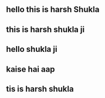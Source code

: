## hello this is harsh Shukla
## this is harsh shukla ji
## hello shukla ji
## kaise hai aap
## tis is harsh shukla